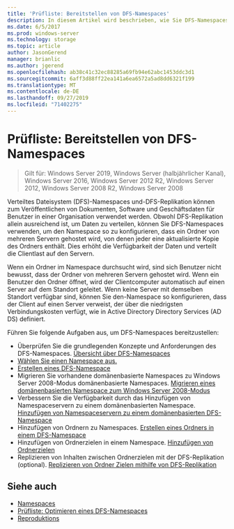 ```yaml
---
title: 'Prüfliste: Bereitstellen von DFS-Namespaces'
description: In diesem Artikel wird beschrieben, wie Sie DFS-Namespaces konfigurieren und bereitstellen.
ms.date: 6/5/2017
ms.prod: windows-server
ms.technology: storage
ms.topic: article
author: JasonGerend
manager: brianlic
ms.author: jgerend
ms.openlocfilehash: ab38c41c32ec88285a69fb94e62abc1453ddc3d1
ms.sourcegitcommit: 6aff3d88ff22ea141a6ea6572a5ad8dd6321f199
ms.translationtype: MT
ms.contentlocale: de-DE
ms.lasthandoff: 09/27/2019
ms.locfileid: "71402275"
---
```

# <a name="checklist-deploy-dfs-namespaces"></a>Prüfliste: Bereitstellen von DFS-Namespaces

> Gilt für: Windows Server 2019, Windows Server (halbjährlicher Kanal), Windows Server 2016, Windows Server 2012 R2, Windows Server 2012, Windows Server 2008 R2, Windows Server 2008

Verteiltes Dateisystem (DFS)-Namespaces und-DFS-Replikation können zum Veröffentlichen von Dokumenten, Software und Geschäftsdaten für Benutzer in einer Organisation verwendet werden. Obwohl DFS-Replikation allein ausreichend ist, um Daten zu verteilen, können Sie DFS-Namespaces verwenden, um den Namespace so zu konfigurieren, dass ein Ordner von mehreren Servern gehostet wird, von denen jeder eine aktualisierte Kopie des Ordners enthält. Dies erhöht die Verfügbarkeit der Daten und verteilt die Clientlast auf den Servern.

Wenn ein Ordner im Namespace durchsucht wird, sind sich Benutzer nicht bewusst, dass der Ordner von mehreren Servern gehostet wird. Wenn ein Benutzer den Ordner öffnet, wird der Clientcomputer automatisch auf einen Server auf dem Standort geleitet. Wenn keine Server mit demselben Standort verfügbar sind, können Sie den-Namespace so konfigurieren, dass der Client auf einen Server verweist, der über die niedrigsten Verbindungskosten verfügt, wie in Active Directory Directory Services (AD DS) definiert.

Führen Sie folgende Aufgaben aus, um DFS-Namespaces bereitzustellen:

-   Überprüfen Sie die grundlegenden Konzepte und Anforderungen des DFS-Namespaces.
[Übersicht über DFS-Namespaces](dfs-overview.md)
-   [Wählen Sie einen Namespace aus.](choose-a-namespace-type.md)
-   [Erstellen eines DFS-Namespace](create-a-dfs-namespace.md) 
-   Migrieren Sie vorhandene domänenbasierte Namespaces zu Windows Server 2008-Modus domänenbasierte Namespaces. [Migrieren eines domänenbasierten Namespace zum Windows Server 2008-Modus](migrate-a-domain-based-namespace-to-windows-server-2008-mode.md) 
-   Verbessern Sie die Verfügbarkeit durch das Hinzufügen von Namespaceservern zu einem domänenbasierten Namespace. [Hinzufügen von Namespaceservern zu einem domänenbasierten DFS-Namespace](add-namespace-servers-to-a-domain-based-dfs-namespace.md)
-   Hinzufügen von Ordnern zu Namespaces. [Erstellen eines Ordners in einem DFS-Namespace](create-a-folder-in-a-dfs-namespace.md)
-   Hinzufügen von Ordnerzielen in einem Namespace. [Hinzufügen von Ordnerzielen](add-folder-targets.md)
-   Replizieren von Inhalten zwischen Ordnerzielen mit der DFS-Replikation (optional). [Replizieren von Ordner Zielen mithilfe von DFS-Replikation](replicate-folder-targets-using-dfs-replication.md)


## <a name="see-also"></a>Siehe auch

-   [Namespaces](https://technet.microsoft.com/library/cc771914(v=ws.11).aspx)
-   [Prüfliste: Optimieren eines DFS-Namespaces](checklist-tune-a-dfs-namespace.md)
-   [Reproduktions](https://technet.microsoft.com/library/cc770278(v=ws.11).aspx)


